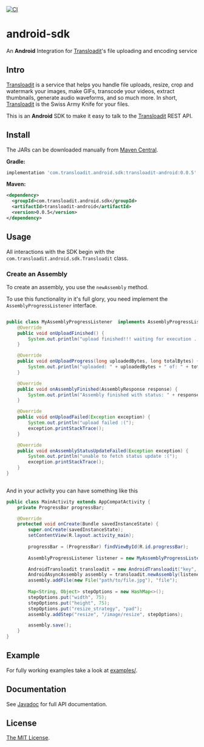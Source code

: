 [![CI](https://github.com/transloadit/android-sdk/actions/workflows/CI.yml/badge.svg?branch=master)](https://github.com/transloadit/android-sdk/actions/workflows/CI.yml)
# android-sdk 
An **Android** Integration for [Transloadit](https://transloadit.com)'s file uploading and encoding service

## Intro

[Transloadit](https://transloadit.com) is a service that helps you handle file uploads, resize, crop and watermark your images, make GIFs, transcode your videos, extract thumbnails, generate audio waveforms, and so much more. In short, [Transloadit](https://transloadit.com) is the Swiss Army Knife for your files.

This is an **Android** SDK to make it easy to talk to the [Transloadit](https://transloadit.com) REST API.

## Install

The JARs can be downloaded manually from [Maven Central](https://search.maven.org/artifact/com.transloadit.android.sdk/transloadit-android).

**Gradle:**

```groovy
implementation 'com.transloadit.android.sdk:transloadit-android:0.0.5'
```

**Maven:**

```xml
<dependency>
  <groupId>com.transloadit.android.sdk</groupId>
  <artifactId>transloadit-android</artifactId>
  <version>0.0.5</version>
</dependency>
```

<a name="user-content-android-sdk-usage">

## Usage

All interactions with the SDK begin with the `com.transloadit.android.sdk.Transloadit` class.

<a name="user-content-android-sdk-create-an-assembly">

### Create an Assembly

To create an assembly, you use the `newAssembly` method.

To use this functionality in it's full glory, you need implement the `AssemblyProgressListener` 
interface.

```java

public class MyAssemblyProgressListener  implements AssemblyProgressListener {
    @Override
    public void onUploadFinished() {
        System.out.println("upload finished!!! waiting for execution ...");
    }

    @Override
    public void onUploadProgress(long uploadedBytes, long totalBytes) {
        System.out.println("uploaded: " + uploadedBytes + " of: " + totalBytes);
    }

    @Override
    public void onAssemblyFinished(AssemblyResponse response) {
        System.out.println("Assembly finished with status: " + response.json().getString("ok"));
    }

    @Override
    public void onUploadFailed(Exception exception) {
        System.out.println("upload failed :(");
        exception.printStackTrace();
    }

    @Override
    public void onAssemblyStatusUpdateFailed(Exception exception) {
        System.out.println("unable to fetch status update :(");
        exception.printStackTrace();
    }
}
    
```

And in your activity you can have something like this

```java
public class MainActivity extends AppCompatActivity {
    private ProgressBar progressBar;

    @Override
    protected void onCreate(Bundle savedInstanceState) {
        super.onCreate(savedInstanceState);
        setContentView(R.layout.activity_main);
        
        progressBar = (ProgressBar) findViewById(R.id.progressBar);
        
        AssemblyProgressListener listener = new MyAssemblyProgressListener();

        AndroidTransloadit transloadit = new AndroidTransloadit("key", "secret");
        AndroidAsyncAssembly assembly = transloadit.newAssembly(listener);
        assembly.addFile(new File("path/to/file.jpg"), "file");
        
        Map<String, Object> stepOptions = new HashMap<>();
        stepOptions.put("width", 75);
        stepOptions.put("height", 75);
        stepOptions.put("resize_strategy", "pad");
        assembly.addStep("resize", "/image/resize", stepOptions);

        assembly.save();
    }
}

```

<a name="user-content-android-sdk-example">

## Example

For fully working examples take a look at [examples/](https://github.com/transloadit/android-sdk/tree/master/examples).

<a name="user-content-android-sdk-documentation">

## Documentation

See [Javadoc](https://javadoc.io/doc/com.transloadit.android.sdk/transloadit-android/latest/index.html) for full API documentation.

## License

[The MIT License](LICENSE).
